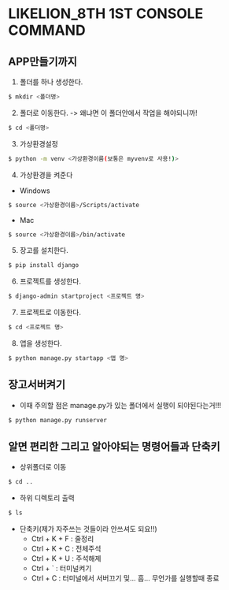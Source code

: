 # LIKELION_8TH 1ST CONSOLE COMMAND

## APP만들기까지

1. 폴더를 하나 생성한다.
```bash
$ mkdir <폴더명>
```

2. 폴더로 이동한다. -> 왜냐면 이 폴더안에서 작업을 해야되니까!
```bash
$ cd <폴더명>
```

3. 가상환경설정
```bash
$ python -m venv <가상환경이름(보통은 myvenv로 사용!)>
``` 

4. 가상환경을 켜준다
  - Windows
```bash
$ source <가상환경이름>/Scripts/activate
```
  - Mac
```bash
$ source <가상환경이름>/bin/activate
```

5. 장고를 설치한다.
```bash
$ pip install django
```

6. 프로젝트를 생성한다.
```bash
$ django-admin startproject <프로젝트 명>
``` 

7. 프로젝트로 이동한다.
```bash
$ cd <프로젝트 명>
```

8. 앱을 생성한다. 
```bash
$ python manage.py startapp <앱 명>
```


## 장고서버켜기
- 이때 주의할 점은 manage.py가 있는 폴더에서 실행이 되야된다는거!!!
```bash
$ python manage.py runserver
```

## 알면 편리한 그리고 알아야되는 명령어들과 단축키
- 상위폴더로 이동
```bash
$ cd ..
```
- 하위 디렉토리 출력
```bash
$ ls
```

- 단축키(제가 자주쓰는 것들이라 안쓰셔도 되요!!)
    - Ctrl + K + F : 줄정리
    - Ctrl + K + C : 전체주석
    - Ctrl + K + U : 주석해제
    - Ctrl + `     : 터미널켜기
    - Ctrl + C : 터미널에서 서버끄기 및... 흠... 무언가를 실행할때 종료


